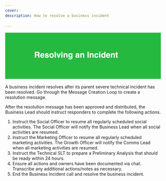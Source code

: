 ```yaml
---
cover:
description: How to resolve a business incident

---
```

![Resolving](../assets/img/headers/Business_Resolving.png)

A business incident resolves after its parent severe technical incident has been resolved. Go through the Message Creation Loop to create a resolution message.

After the resolution message has been approved and distributed, the Business Lead should instruct responders to complete the following actions.

1. Instruct the Social Officer to resume all regularly scheduled social activities. The Social Officer will notify the Business Lead when all social activities are resumed.
1. Instruct the Marketing Officer to resume all regularly scheduled marketing activities. The Growth Officer will notify the Comms Lead when all marketing activities are resumed.
1. Instruct the Technical SLT to prepare a Preliminary Analysis that should be ready within 24 hours.
1. Ensure all actions and owners have been documented via chat. Transcribe any additional actions/notes as necessary.
1. End the Business Incident call and resolve the business incident.

